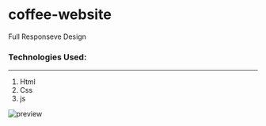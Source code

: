 # coffee-website
Full Responseve Design 

### Technologies Used:

---

1. Html
2. Css
3. js
 

![preview](https://i.imgur.com/XQZhKoQ.jpeg)
